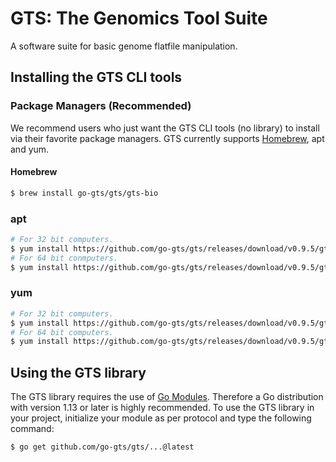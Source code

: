 # GTS: The Genomics Tool Suite
A software suite for basic genome flatfile manipulation.

## Installing the GTS CLI tools
### Package Managers (Recommended)
We recommend users who just want the GTS CLI tools (no library) to install via their favorite package managers.
GTS currently supports [Homebrew](https://brew.sh), apt and yum.

#### Homebrew
```sh
$ brew install go-gts/gts/gts-bio
```

### apt
```sh
# For 32 bit computers.
$ yum install https://github.com/go-gts/gts/releases/download/v0.9.5/gts_0.9.5_linux_386.deb
# For 64 bit conmputers.
$ yum install https://github.com/go-gts/gts/releases/download/v0.9.5/gts_0.9.5_linux_amd64.deb
```

### yum
```sh
# For 32 bit computers.
$ yum install https://github.com/go-gts/gts/releases/download/v0.9.5/gts_0.9.5_linux_386.rpm
# For 64 bit computers.
$ yum install https://github.com/go-gts/gts/releases/download/v0.9.5/gts_0.9.5_linux_amd64.rpm
```

## Using the GTS library
The GTS library requires the use of [Go Modules](https://blog.golang.org/using-go-modules). Therefore a Go distribution with version 1.13 or later is highly recommended. To use the GTS library in your project, initialize your module as per protocol and type the following command:

```sh
$ go get github.com/go-gts/gts/...@latest
```
